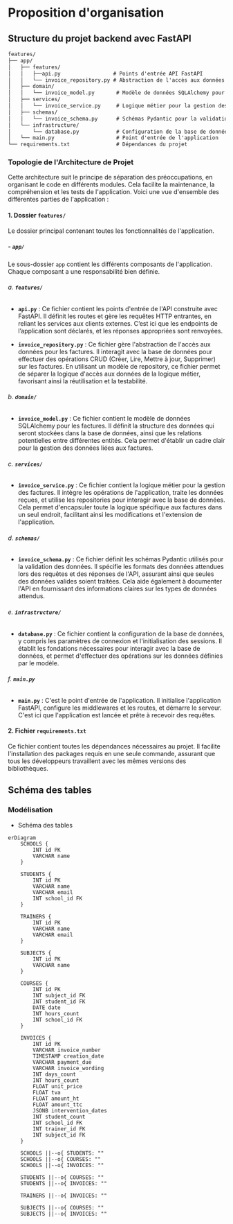 # Proposition d'organisation

## Structure du projet backend avec FastAPI

```txt
features/ 
├── app/
│   ├── features/
│   │   ├──api.py                 # Points d'entrée API FastAPI
│   │   └── invoice_repository.py # Abstraction de l'accès aux données    
│   ├── domain/
│   │   └── invoice_model.py       # Modèle de données SQLAlchemy pour les factures
│   ├── services/
│   │   └── invoice_service.py     # Logique métier pour la gestion des factures
│   ├── schemas/
│   │   └── invoice_schema.py      # Schémas Pydantic pour la validation des données
│   └── infrastructure/
│       └── database.py            # Configuration de la base de données
│   └── main.py                    # Point d'entrée de l'application
└── requirements.txt               # Dépendances du projet

```

### Topologie de l'Architecture de Projet

Cette architecture suit le principe de séparation des préoccupations, en organisant le code en différents modules. Cela facilite la maintenance, la compréhension et les tests de l'application. Voici une vue d'ensemble des différentes parties de l'application :

#### 1. **Dossier `features/`**
Le dossier principal contenant toutes les fonctionnalités de l'application.

##### - `app/`
Le sous-dossier `app` contient les différents composants de l'application. Chaque composant a une responsabilité bien définie.

###### a. **`features/`**
- **`api.py`** : Ce fichier contient les points d'entrée de l'API construite avec FastAPI. Il définit les routes et gère les requêtes HTTP entrantes, en reliant les services aux clients externes. C’est ici que les endpoints de l’application sont déclarés, et les réponses appropriées sont renvoyées.

- **`invoice_repository.py`** : Ce fichier gère l'abstraction de l'accès aux données pour les factures. Il interagit avec la base de données pour effectuer des opérations CRUD (Créer, Lire, Mettre à jour, Supprimer) sur les factures. En utilisant un modèle de repository, ce fichier permet de séparer la logique d'accès aux données de la logique métier, favorisant ainsi la réutilisation et la testabilité.

###### b. **`domain/`**
- **`invoice_model.py`** : Ce fichier contient le modèle de données SQLAlchemy pour les factures. Il définit la structure des données qui seront stockées dans la base de données, ainsi que les relations potentielles entre différentes entités. Cela permet d'établir un cadre clair pour la gestion des données liées aux factures.

###### c. **`services/`**
- **`invoice_service.py`** : Ce fichier contient la logique métier pour la gestion des factures. Il intègre les opérations de l'application, traite les données reçues, et utilise les repositories pour interagir avec la base de données. Cela permet d'encapsuler toute la logique spécifique aux factures dans un seul endroit, facilitant ainsi les modifications et l'extension de l'application.

###### d. **`schemas/`**
- **`invoice_schema.py`** : Ce fichier définit les schémas Pydantic utilisés pour la validation des données. Il spécifie les formats des données attendues lors des requêtes et des réponses de l'API, assurant ainsi que seules des données valides soient traitées. Cela aide également à documenter l'API en fournissant des informations claires sur les types de données attendus.

###### e. **`infrastructure/`**
- **`database.py`** : Ce fichier contient la configuration de la base de données, y compris les paramètres de connexion et l'initialisation des sessions. Il établit les fondations nécessaires pour interagir avec la base de données, et permet d'effectuer des opérations sur les données définies par le modèle.

###### f. **`main.py`**
- **`main.py`** : C'est le point d'entrée de l'application. Il initialise l'application FastAPI, configure les middlewares et les routes, et démarre le serveur. C'est ici que l'application est lancée et prête à recevoir des requêtes.

#### 2. **Fichier `requirements.txt`**
Ce fichier contient toutes les dépendances nécessaires au projet. Il facilite l'installation des packages requis en une seule commande, assurant que tous les développeurs travaillent avec les mêmes versions des bibliothèques.


## Schéma des tables 

### Modélisation

- Schéma des tables 

```mermaid
erDiagram
    SCHOOLS {
        INT id PK
        VARCHAR name
    }
    
    STUDENTS {
        INT id PK
        VARCHAR name
        VARCHAR email
        INT school_id FK
    }

    TRAINERS {
        INT id PK
        VARCHAR name
        VARCHAR email
    }

    SUBJECTS {
        INT id PK
        VARCHAR name
    }

    COURSES {
        INT id PK
        INT subject_id FK
        INT student_id FK
        DATE date
        INT hours_count
        INT school_id FK
    }

    INVOICES {
        INT id PK
        VARCHAR invoice_number
        TIMESTAMP creation_date
        VARCHAR payment_due
        VARCHAR invoice_wording
        INT days_count
        INT hours_count
        FLOAT unit_price
        FLOAT tva
        FLOAT amount_ht
        FLOAT amount_ttc
        JSONB intervention_dates
        INT student_count
        INT school_id FK
        INT trainer_id FK
        INT subject_id FK
    }

    SCHOOLS ||--o{ STUDENTS: ""
    SCHOOLS ||--o{ COURSES: ""
    SCHOOLS ||--o{ INVOICES: ""

    STUDENTS ||--o{ COURSES: ""
    STUDENTS ||--o{ INVOICES: ""

    TRAINERS ||--o{ INVOICES: ""

    SUBJECTS ||--o{ COURSES: ""
    SUBJECTS ||--o{ INVOICES: ""
````